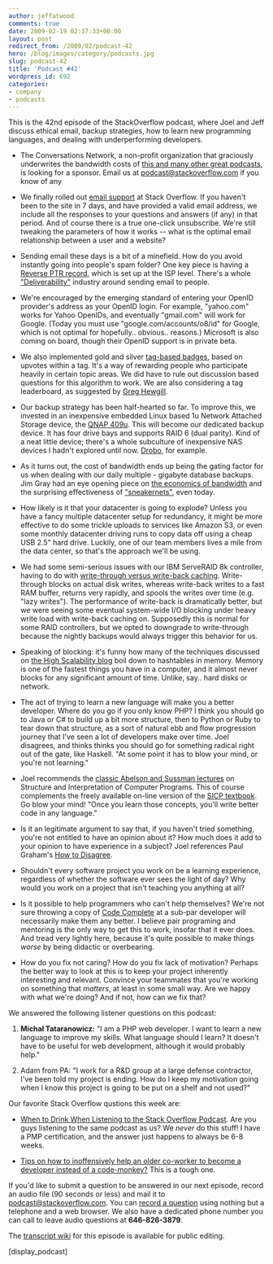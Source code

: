 ```yaml
---
author: jeffatwood
comments: true
date: 2009-02-19 02:37:33+00:00
layout: post
redirect_from: /2009/02/podcast-42
hero: /blog/images/category/podcasts.jpg
slug: podcast-42
title: 'Podcast #42'
wordpress_id: 692
categories:
- company
- podcasts
---
```



This is the 42nd episode of the StackOverflow podcast, where Joel and Jeff discuss ethical email, backup strategies, how to learn new programming languages, and dealing with underperforming developers.






  * The Conversations Network, a non-profit organization that graciously underwrites the bandwidth costs of [this and many other great podcasts](http://itc.conversationsnetwork.org/), is looking for a sponsor. Email us at podcast@stackoverflow.com if you know of any   



  * We finally rolled out [email support](http://blog.stackoverflow.com/2009/02/now-showing-email-notifications/) at Stack Overflow. If you haven't been to the site in 7 days, and have provided a valid email address, we include all the responses to your questions and answers (if any) in that period. And of course there is a true one-click unsubscribe. We're still tweaking the parameters of how it works -- what is the optimal email relationship between a user and a website?


  * Sending email these days is a bit of a minefield. How do you avoid instantly going into people's spam folder? One key piece is having a [Reverse PTR record](http://en.wikipedia.org/wiki/Reverse_DNS_lookup), which is set up at the ISP level. There's a whole ["Deliverability"](http://www.google.com/url?sa=t&source=web&ct=res&cd=1&url=http%3A%2F%2Fwww.deliverability.com%2F&ei=b3ScSd3nDInKtQOssJ22Ag&usg=AFQjCNH-U4owVOVUDWrqCyubM4j0PPR_Iw&sig2=eb0yfFRGAFszaO0jGXDTbQ) industry around sending email to people.


  * We're encouraged by the emerging standard of entering your OpenID provider's address as your OpenID login. For example, "yahoo.com" works for Yahoo OpenIDs, and eventually "gmail.com" will work for Google. (Today you must use "google.com/accounts/o8/id" for Google, which is not optimal for hopefully.. obvious.. reasons.) Microsoft is also coming on board, though their OpenID support is in private beta.


  * We also implemented gold and silver [tag-based badges](http://blog.stackoverflow.com/2009/02/specialist-badge-implemented/), based on upvotes within a tag. It's a way of rewarding people who participate heavily in certain topic areas. We did have to rule out discussion based questions for this algorithm to work. We are also considering a tag leaderboard, as suggested by [Greg Hewgill](http://stackoverflow.com/users/893/greg-hewgill).


  * Our backup strategy has been half-hearted so far. To improve this, we invested in an inexpensive embedded Linux based 1u Network Attached Storage device, the [QNAP 409u](http://www.qnap.com/pro_detail_feature.asp?p_id=103). This will become our dedicated backup device. It has four drive bays and supports RAID 6 (dual parity). Kind of a neat little device; there's a whole subculture of inexpensive NAS devices I hadn't explored until now. [Drobo](http://www.drobo.com/), for example.  



  * As it turns out, the cost of bandwidth ends up being the gating factor for us when dealing with our daily multiple - gigabyte database backups. Jim Gray had an eye opening piece on [the economics of bandwidth](http://www.codinghorror.com/blog/archives/000783.html) and the surprising effectiveness of ["sneakernets"](http://en.wikipedia.org/wiki/Sneakernet), even today.


  * How likely is it that your datacenter is going to explode? Unless you have a fancy multiple datacenter setup for redundancy, it might be more effective to do some trickle uploads to services like Amazon S3, or even some monthly datacenter driving runs to copy data off using a cheap USB 2.5" hard drive. Luckily, one of our team members lives a mile from the data center, so that's the approach we'll be using.


  * We had some semi-serious issues with our IBM ServeRAID 8k controller, having to do with [write-through versus write-back caching](http://en.wikipedia.org/wiki/Cache#Operation). Write-through blocks on actual disk writes, whereas write-back writes to a fast RAM buffer, returns very rapidly, and spools the writes over time (e.g. "lazy writes"). The performance of write-back is dramatically better, but we were seeing some eventual system-wide I/O blocking under heavy write load with write-back caching on. Supposedly this is normal for some RAID controllers, but we opted to downgrade to write-through because the nightly backups would always trigger this behavior for us.  



  * Speaking of blocking: it's funny how many of the techniques discussed on [the High Scalability blog](http://highscalability.com/) boil down to hashtables in memory. Memory is one of the fastest things you have in a computer, and it almost never blocks for any significant amount of time. Unlike, say.. hard disks or network.


  * The act of trying to learn a new language will make you a better developer. Where do you go if you only know PHP? I think you should go to Java or C# to build up a bit more structure, then to Python or Ruby to tear down that structure, as a sort of natural ebb and flow progression journey that I've seen a lot of developers make over time. Joel disagrees, and thinks thinks you should go for something radical right out of the gate, like Haskell. "At some point it has to blow your mind, or you're not learning."


  * Joel recommends the [classic Abelson and Sussman lectures](http://groups.csail.mit.edu/mac/classes/6.001/abelson-sussman-lectures/) on Structure and Interpretation of Computer Programs. This of course complements the freely available on-line version of the [SICP textbook](http://mitpress.mit.edu/sicp/full-text/book/book.html). Go blow your mind! "Once you learn those concepts, you'll write better code in any language."


  * Is it an legitimate argument to say that, if you haven't tried something, you're not entitled to have an opinion about it? How much does it add to your opinion to have experience in a subject? Joel references Paul Graham's [How to Disagree](http://www.paulgraham.com/disagree.html).


  * Shouldn't every software project you work on be a learning experience, regardless of whether the software ever sees the light of day? Why would you work on a project that isn't teaching you anything at all?  



  * Is it possible to help programmers who can't help themselves? We're not sure throwing a copy of [Code Complete](http://www.amazon.com/exec/obidos/ASIN/0735619670/codinghorror-20) at a sub-par developer will necessarily make them any better. I believe pair programing and mentoring is the only way to get this to work, insofar that it ever does. And tread very lightly here, because it's quite possible to make things _worse_ by being didactic or overbearing.   



  * How do you fix not caring? How do you fix lack of motivation? Perhaps the better way to look at this is to keep your project inherently interesting and relevant. Convince your teammates that you're working on something that _matters_, at least in some small way. Are we happy with what we're doing? And if not, how can we fix that?  





We answered the following listener questions on this podcast:






  1. **Michał Tataranowicz:** "I am a PHP web developer. I want to learn a new language to improve my skills. What language should I learn? It doesn't have to be useful for web development, although it would probably help."


  2. Adam from PA: "I work for a R&D group at a large defense contractor, I've been told my project is ending. How do I keep my motivation going when I know this project is going to be put on a shelf and not used?"  





Our favorite Stack Overflow qustions this week are:






  * [When to Drink When Listening to the Stack Overflow Podcast](http://stackoverflow.com/questions/309517/when-to-drink-when-listening-to-stack-overflow). Are you guys listening to the same podcast as us? We _never_ do this stuff! I have a PMP certification, and the answer just happens to always be 6-8 weeks.  



  * [Tips on how to inoffensively help an older co-worker to become a developer instead of a code-monkey?](http://stackoverflow.com/questions/193141/tips-on-how-to-inoffensively-help-an-older-co-worker-to-become-a-developer-instea) This is a tough one.  





If you'd like to submit a question to be answered in our next episode, record an audio file (90 seconds or less) and mail it to [podcast@stackoverflow.com](mailto:podcast@stackoverflow.com). You can [record a question](http://blog.stackoverflow.com/index.php/2008/05/recording-podcast-questions-using-your-telephone/) using nothing but a telephone and a web browser. We also have a dedicated phone number you can call to leave audio questions at **646-826-3879**.






The [transcript wiki](https://stackoverflow.fogbugz.com/default.asp?W29032) for this episode is available for public editing.






[display_podcast]

